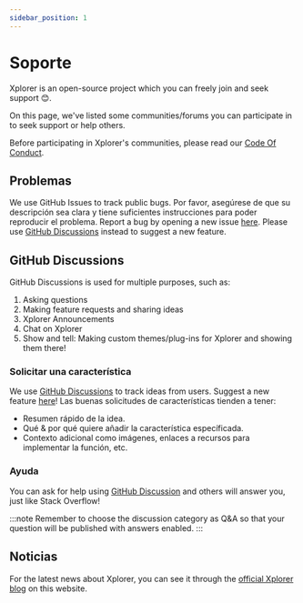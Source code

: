 ```yaml
---
sidebar_position: 1
---
```

# Soporte
Xplorer is an open-source project which you can freely join and seek support 😊.

On this page, we've listed some communities/forums you can participate in to seek support or help others.

Before participating in Xplorer's communities, please read our [Code Of Conduct](/community/CODE_OF_CONDUCT/).

## Problemas
We use GitHub Issues to track public bugs. Por favor, asegúrese de que su descripción sea clara y tiene suficientes instrucciones para poder reproducir el problema. Report a bug by opening a new issue [here](https://github.com/kimlimjustin/xplorer/issues/new). Please use [GitHub Discussions](https://github.com/kimlimjustin/xplorer/discussions) instead to suggest a new feature.

## GitHub Discussions
GitHub Discussions is used for multiple purposes, such as:
1. Asking questions
2. Making feature requests and sharing ideas
3. Xplorer Announcements
4. Chat on Xplorer
5. Show and tell: Making custom themes/plug-ins for Xplorer and showing them there!


### Solicitar una característica
We use [GitHub Discussions](https://github.com/kimlimjustin/xplorer/discussion) to track ideas from users. Suggest a new feature [here](https://github.com/kimlimjustin/xplorer/discussions/new)! Las buenas solicitudes de características tienden a tener:
- Resumen rápido de la idea.
- Qué & por qué quiere añadir la característica específicada.
- Contexto adicional como imágenes, enlaces a recursos para implementar la función, etc.
### Ayuda
You can ask for help using [GitHub Discussion](https://github.com/kimlimjustin/xplorer/discussions) and others will answer you, just like Stack Overflow!

:::note Remember to choose the discussion category as Q&A so that your question will be published with answers enabled. :::

## Noticias
For the latest news about Xplorer, you can see it through the [official Xplorer blog](/blog) on this website.
